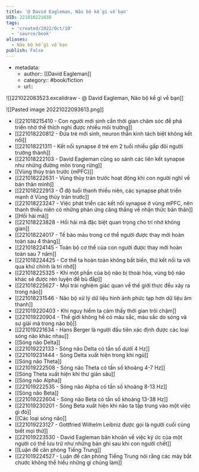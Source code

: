 ```yaml
---
title: '@ David Eagleman, Não bộ kể gì về bạn'
UID: 221010221038
tags:
  - 'created/2022/Oct/10'
  - 'source/book'
aliases:
  - Não bộ kể gì về bạn
publish: False
---
```

- metadata:
	- author:: [[David Eagleman]]
	- category:: #book/fiction
	- url:: 

![[221022083523.excalidraw - @ David Eagleman, Não bộ kể gì về bạn]]

![[Pasted image 20221022093613.png]]

- [[221018215410 - Con người mới sinh cần thời gian chăm sóc để phá triển nhờ thế thích nghi được nhiều môi trường]]
- [[221018220812 - Đứa trẻ mới sinh, neuron thần kinh tách biệt không kết nối]]
- [[221018221311 - Kết nối synapse ở trẻ em 2 tuổi nhiều gấp đôi người trưởng thành]]
- [[221018222103 - David Eagleman cũng so sánh các liên kết synapse như những đường mòn trong rừng]]
- [[Vùng thùy trán trước (mPFC)]]
- [[221018222631 - Vùng thùy trán trước hoạt động khi con người nghĩ về bản thân mình]]
- [[221018222913 - Ở độ tuổi thanh thiếu niên, các synapse phát triển mạnh ở Vùng thùy trán trước]]
- [[221018223247 - Việc phát triển các kết nối synapse ở vùng mPFC, nên thanh thiếu niên có những phản ứng căng thẳng về nhận thức bản thân]]
- [[Hồi hải mã]]
- [[221018223828 - Hồi hải mã đặc biệt quan trọng cho trí nhớ không gian]]
- [[221018224017 - Tế bào máu trong cơ thể người được thay mới hoàn toàn sau 4 tháng]]
- [[221018224145 - Toàn bộ cơ thể của con người được thay mới hoàn toàn sau 7 năm]]
- [[221018224425 - Cơ thể ta hoàn toàn không bất biến, thứ kết nối ta với qua khứ chính là trí nhớ]]
- [[221018225325 - Khi một phần của bộ não bị thoái hóa, vùng bộ não khác sẽ được rèn luyện để bù đắp]]
- [[221018225627 - Mọi trải nghiệm giác quan về thế giới thực đều xảy ra trong não]]
- [[221018231546 - Não bộ xử lý dữ liệu hình ảnh phức tạp hơn dữ liệu âm thanh]]
- [[221019220403 - Khi nguy hiểm ta cảm thấy thời gian trôi chậm]]
- [[221019220904 - Thế giới không hề có màu sắc, màu sắc do sóng và sự giải mã trong não bộ]]
- [[221019221634 - Hans Berger là người đầu tiên xác định được các loại sóng não khác nhau]]
- [[Sóng não Delta]]
- [[221019222133 - Sóng não Delta có tần số dưới 4 Hz]]
- [[221019231444 - Sóng Delta xuất hiện trong khi ngủ]]
- [[Sóng não Theta]]
- [[221019222508 - Sóng não Theta có tần số khoảng 4-7 Hz]]
- [[Sóng Theta xuất hiện khi thư giãn sâu]]
- [[Sóng não Alpha]]
- [[221019222535 - Sóng não Alpha có tần số khoảng 8-13 Hz]]
- [[Sóng não Beta]]
- [[221019222604 - Sóng não Beta có tần số khoảng 13-38 Hz]]
- [[221019230201 - Sóng Beta xuất hiện khi não ta tập trung vào một việc gì đó]]
- [[Các loại sóng não]]
- [[221019223127 - Gottfried Wilhelm Leibniz được gọi là người cuối cùng biết mọi thứ]]
- [[221019223530 - David Eagleman băn khoăn về việc ký ức của một người có thể lưu trữ như những bản ghi sau khi con người chết]]
- [[Luận đề căn phòng Tiếng Trung]]
- [[221019224527 - Luận đề căn phòng Tiếng Trung nói rằng các máy bắt chước không thể hiểu những gì chúng làm]]